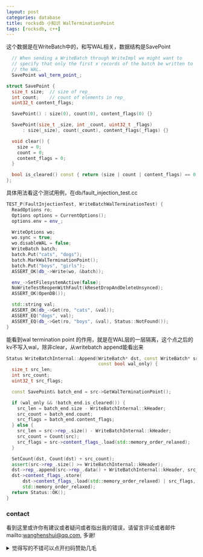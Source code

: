 ```yaml
---
layout: post
categories: database
title: rocksdb 小知识 WalTerminationPoint
tags: [rocksdb, c++]
---
```

  

这个数据是在WriteBatch中的，和写WAL相关，数据结构是SavePoint

```c++
  // When sending a WriteBatch through WriteImpl we might want to
  // specify that only the first x records of the batch be written to
  // the WAL.
  SavePoint wal_term_point_;
```



```c++
struct SavePoint {
  size_t size;  // size of rep_
  int count;    // count of elements in rep_
  uint32_t content_flags;

  SavePoint() : size(0), count(0), content_flags(0) {}

  SavePoint(size_t _size, int _count, uint32_t _flags)
      : size(_size), count(_count), content_flags(_flags) {}

  void clear() {
    size = 0;
    count = 0;
    content_flags = 0;
  }

  bool is_cleared() const { return (size | count | content_flags) == 0; }
};
```



具体用法看这个测试用例，在db/fault_injection_test.cc

```c++
TEST_P(FaultInjectionTest, WriteBatchWalTerminationTest) {
  ReadOptions ro;
  Options options = CurrentOptions();
  options.env = env_;

  WriteOptions wo;
  wo.sync = true;
  wo.disableWAL = false;
  WriteBatch batch;
  batch.Put("cats", "dogs");
  batch.MarkWalTerminationPoint();
  batch.Put("boys", "girls");
  ASSERT_OK(db_->Write(wo, &batch));

  env_->SetFilesystemActive(false);
  NoWriteTestReopenWithFault(kResetDropAndDeleteUnsynced);
  ASSERT_OK(OpenDB());

  std::string val;
  ASSERT_OK(db_->Get(ro, "cats", &val));
  ASSERT_EQ("dogs", val);
  ASSERT_EQ(db_->Get(ro, "boys", &val), Status::NotFound());
}
```

能看到wal termination point 的作用，就是在WAL层的一层隔离，这个点之后的kv不写入wal，除非clear，从writebatch append能看出来

```c++
Status WriteBatchInternal::Append(WriteBatch* dst, const WriteBatch* src,
                                  const bool wal_only) {
  size_t src_len;
  int src_count;
  uint32_t src_flags;

  const SavePoint& batch_end = src->GetWalTerminationPoint();

  if (wal_only && !batch_end.is_cleared()) {
    src_len = batch_end.size - WriteBatchInternal::kHeader;
    src_count = batch_end.count;
    src_flags = batch_end.content_flags;
  } else {
    src_len = src->rep_.size() - WriteBatchInternal::kHeader;
    src_count = Count(src);
    src_flags = src->content_flags_.load(std::memory_order_relaxed);
  }

  SetCount(dst, Count(dst) + src_count);
  assert(src->rep_.size() >= WriteBatchInternal::kHeader);
  dst->rep_.append(src->rep_.data() + WriteBatchInternal::kHeader, src_len);
  dst->content_flags_.store(
      dst->content_flags_.load(std::memory_order_relaxed) | src_flags,
      std::memory_order_relaxed);
  return Status::OK();
}
```



### contact

看到这里或许你有建议或者疑问或者指出我的错误，请留言评论或者邮件mailto:wanghenshui@qq.com, 多谢! 
<details>
<summary>觉得写的不错可以点开扫码赞助几毛</summary>
![微信转账](https://wanghenshui.github.io/assets/wepay.png)
</details>

